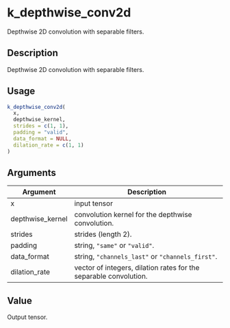 # k_depthwise_conv2d


Depthwise 2D convolution with separable filters.




## Description

Depthwise 2D convolution with separable filters.





## Usage
```r
k_depthwise_conv2d(
  x,
  depthwise_kernel,
  strides = c(1, 1),
  padding = "valid",
  data_format = NULL,
  dilation_rate = c(1, 1)
)
```




## Arguments


Argument      |Description
------------- |----------------
x | input tensor
depthwise_kernel | convolution kernel for the depthwise convolution.
strides | strides (length 2).
padding | string, ``"same"`` or ``"valid"``.
data_format | string, ``"channels_last"`` or ``"channels_first"``.
dilation_rate | vector of integers, dilation rates for the separable convolution.





## Value

Output tensor.





